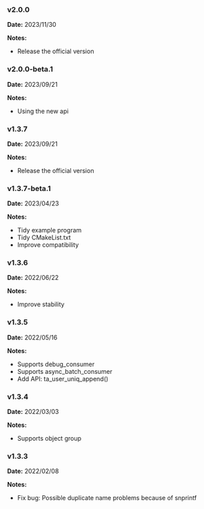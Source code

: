 ### v2.0.0
**Date:** 2023/11/30

**Notes:**

* Release the official version

### v2.0.0-beta.1
**Date:** 2023/09/21

**Notes:**

* Using the new api

### v1.3.7
**Date:** 2023/09/21

**Notes:**

* Release the official version

### v1.3.7-beta.1
**Date:** 2023/04/23

**Notes:**

* Tidy example program
* Tidy CMakeList.txt
* Improve compatibility

### v1.3.6
**Date:** 2022/06/22

**Notes:**

* Improve stability

### v1.3.5
**Date:** 2022/05/16

**Notes:**

* Supports debug_consumer
* Supports async_batch_consumer
* Add API: ta_user_uniq_append()

### v1.3.4
**Date:** 2022/03/03

**Notes:**

* Supports object group

### v1.3.3
**Date:** 2022/02/08

**Notes:**

* Fix bug: Possible duplicate name problems because of snprintf